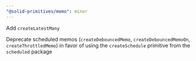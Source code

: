 ```yaml
---
"@solid-primitives/memo": minor
---
```


Add `createLatestMany`

Deprecate scheduled memos (`createDebouncedMemo`, `createDebouncedMemoOn`, `createThrottledMemo`) in favor of using the `createSchedule` primitive from the `scheduled` package
